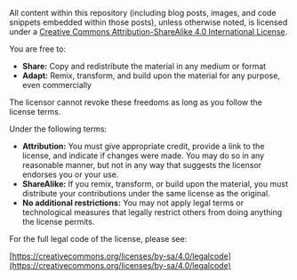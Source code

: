 All content within this repository (including blog posts, images, and code snippets embedded within those posts), unless otherwise noted, is licensed under a [Creative Commons Attribution-ShareAlike 4.0 International License][license-cc].

You are free to:

* **Share:**  Copy and redistribute the material in any medium or format
* **Adapt:** Remix, transform, and build upon the material for any purpose, even commercially

The licensor cannot revoke these freedoms as long as you follow the license terms.

Under the following terms:

* **Attribution:** You must give appropriate credit, provide a link to the
  license, and indicate if changes were made. You may do so in any reasonable
  manner, but not in any way that suggests the licensor endorses you or your
  use.
* **ShareAlike:** If you remix, transform, or build upon the material, you must
  distribute your contributions under the same license as the original.
* **No additional restrictions:** You may not apply legal terms or
  technological measures that legally restrict others from doing anything the
  license permits.

For the full legal code of the license, please see:

[https://creativecommons.org/licenses/by-sa/4.0/legalcode](https://creativecommons.org/licenses/by-sa/4.0/legalcode)

[license-cc]: https://creativecommons.org/licenses/by-sa/4.0/deed.en
